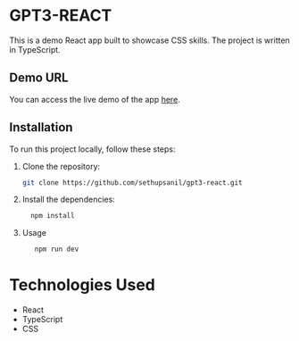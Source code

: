 ## 
# GPT3-REACT

This is a demo React app built to showcase CSS skills. The project is written in TypeScript.

## Demo URL

You can access the live demo of the app [here](https://gpt3-b79dd.web.app/).

## Installation

To run this project locally, follow these steps:

1. Clone the repository:

   ```bash
   git clone https://github.com/sethupsanil/gpt3-react.git
   
2. Install the dependencies:
   ```bash
     npm install
3. Usage
   ```bash
      npm run dev

# Technologies Used
- React
- TypeScript
- CSS
     
  
